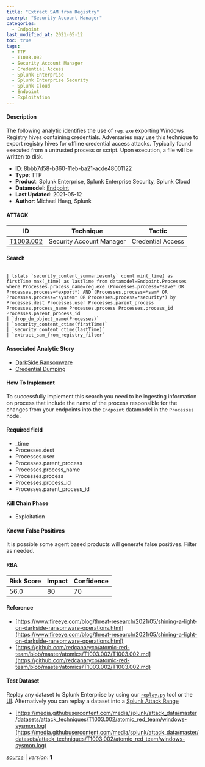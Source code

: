 ```yaml
---
title: "Extract SAM from Registry"
excerpt: "Security Account Manager"
categories:
  - Endpoint
last_modified_at: 2021-05-12
toc: true
tags:
  - TTP
  - T1003.002
  - Security Account Manager
  - Credential Access
  - Splunk Enterprise
  - Splunk Enterprise Security
  - Splunk Cloud
  - Endpoint
  - Exploitation
---
```




#### Description

The following analytic identifies the use of `reg.exe` exporting Windows Registry hives containing credentials. Adversaries may use this technique to export registry hives for offline credential access attacks. Typically found executed from a untrusted process or script. Upon execution, a file will be written to disk.

- **ID**: 8bbb7d58-b360-11eb-ba21-acde48001122
- **Type**: TTP
- **Product**: Splunk Enterprise, Splunk Enterprise Security, Splunk Cloud
- **Datamodel**: [Endpoint](https://docs.splunk.com/Documentation/CIM/latest/User/Endpoint)
- **Last Updated**: 2021-05-12
- **Author**: Michael Haag, Splunk


#### ATT&CK

| ID          | Technique   | Tactic       |
| ----------- | ----------- |--------------|
| [T1003.002](https://attack.mitre.org/techniques/T1003/002/) | Security Account Manager | Credential Access |


#### Search

```

| tstats `security_content_summariesonly` count min(_time) as firstTime max(_time) as lastTime from datamodel=Endpoint.Processes where Processes.process_name=reg.exe (Processes.process=*save* OR Processes.process=*export*) AND (Processes.process=*sam* OR Processes.process=*system* OR Processes.process=*security*) by Processes.dest Processes.user Processes.parent_process Processes.process_name Processes.process Processes.process_id Processes.parent_process_id 
| `drop_dm_object_name(Processes)` 
| `security_content_ctime(firstTime)` 
| `security_content_ctime(lastTime)` 
| `extract_sam_from_registry_filter`
```

#### Associated Analytic Story
* [DarkSide Ransomware](/stories/darkside_ransomware)
* [Credential Dumping](/stories/credential_dumping)


#### How To Implement
To successfully implement this search you need to be ingesting information on process that include the name of the process responsible for the changes from your endpoints into the `Endpoint` datamodel in the `Processes` node.

#### Required field
* _time
* Processes.dest
* Processes.user
* Processes.parent_process
* Processes.process_name
* Processes.process
* Processes.process_id
* Processes.parent_process_id


#### Kill Chain Phase
* Exploitation


#### Known False Positives
It is possible some agent based products will generate false positives. Filter as needed.



#### RBA

| Risk Score  | Impact      | Confidence   |
| ----------- | ----------- |--------------|
| 56.0 | 80 | 70 |



#### Reference

* [https://www.fireeye.com/blog/threat-research/2021/05/shining-a-light-on-darkside-ransomware-operations.html](https://www.fireeye.com/blog/threat-research/2021/05/shining-a-light-on-darkside-ransomware-operations.html)
* [https://github.com/redcanaryco/atomic-red-team/blob/master/atomics/T1003.002/T1003.002.md](https://github.com/redcanaryco/atomic-red-team/blob/master/atomics/T1003.002/T1003.002.md)



#### Test Dataset
Replay any dataset to Splunk Enterprise by using our [`replay.py`](https://github.com/splunk/attack_data#using-replaypy) tool or the [UI](https://github.com/splunk/attack_data#using-ui).
Alternatively you can replay a dataset into a [Splunk Attack Range](https://github.com/splunk/attack_range#replay-dumps-into-attack-range-splunk-server)

* [https://media.githubusercontent.com/media/splunk/attack_data/master/datasets/attack_techniques/T1003.002/atomic_red_team/windows-sysmon.log](https://media.githubusercontent.com/media/splunk/attack_data/master/datasets/attack_techniques/T1003.002/atomic_red_team/windows-sysmon.log)



[*source*](https://github.com/splunk/security_content/tree/develop/detections/endpoint/extract_sam_from_registry.yml) \| *version*: **1**
